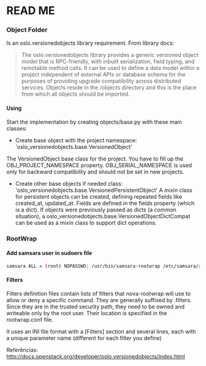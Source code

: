 # READ ME



### Object Folder
Is an oslo.versionedobjects library requirement. From library docs:

> The oslo.versionedobjects library provides a generic versioned object model that is RPC-friendly, with inbuilt serialization, field typing, and remotable method calls. It can be used to define a data model within a project independent of external APIs or database schema for the purposes of providing upgrade compatibility across distributed services.  Objects reside in the <project>/objects directory and this is the place from which all objects should be imported. 

#### Using

Start the implementation by creating objects/base.py with these main classes:

* Create base object with the project namespace: 'oslo_versionedobjects.base.VersionedObject'

The VersionedObject base class for the project. You have to fill up the OBJ_PROJECT_NAMESPACE property. OBJ_SERIAL_NAMESPACE is used only for backward compatibility and should not be set in new projects.

* Create other base objects if needed class: 'oslo_versionedobjects.base.VersionedPersistentObject'
A mixin class for persistent objects can be created, defining repeated fields like created_at, updated_at. Fields are defined in the fields property (which is a dict). If objects were previously passed as dicts (a common situation), a oslo_versionedobjects.base.VersionedObjectDictCompat can be used as a mixin class to support dict operations.


### RootWrap


#### Add samsara user in sudoers file
```bash
samsara ALL = (root) NOPASSWD: /usr/bin/samsara-rootwrap /etc/samsara/rootwrap.conf *

```


#### Filters

Filters definition files contain lists of filters that nova-rootwrap will use to allow or deny a specific command. They are generally suffixed by .filters. Since they are in the trusted security path, they need to be owned and writeable only by the root user. Their location is specified in the rootwrap.conf file.

It uses an INI file format with a [Filters] section and several lines, each with a unique parameter name (different for each filter you define)


Referências: 
http://docs.openstack.org/developer/oslo.versionedobjects/index.html